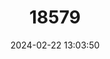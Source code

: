 ---
title: "18579"
category: "Pelasgus stymphalicus"
draft: false
date: 2024-02-22 13:03:50
languages:
  English: ["Stymphalia Minnow"]
  Greek, Modern (1453-): ["Στυμφαλικός πελασγός"]
---